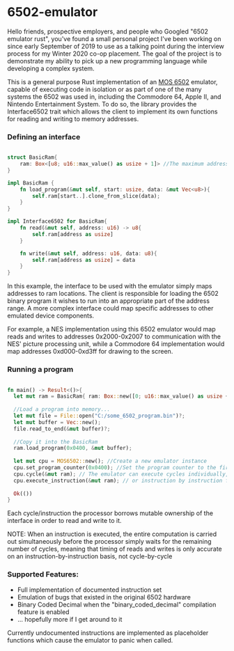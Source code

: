 # 6502-emulator
Hello friends, prospective employers, and people who Googled "6502 emulator rust", you've found a small personal project I've been working on since early September of 2019 to use as a talking point during the interview process for my Winter 2020 co-op placement. The goal of the project is to demonstrate my ability to pick up a new programming language while developing a complex system. 

This is a general purpose Rust implementation of an [MOS 6502](https://en.wikipedia.org/wiki/MOS_Technology_6502) emulator, capable of executing code in isolation or as part of one of the many systems the 6502 was used in, including the Commodore 64, Apple II, and Nintendo Entertainment System. To do so, the library provides the Interface6502 trait which allows the client to implement its own functions for reading and writing to memory addresses.

### Defining an interface

```rust

struct BasicRam{
    ram: Box<[u8; u16::max_value() as usize + 1]> //The maximum address range of the 6502
}

impl BasicRam {
    fn load_program(&mut self, start: usize, data: &mut Vec<u8>){
        self.ram[start..].clone_from_slice(data);
    }
}

impl Interface6502 for BasicRam{
    fn read(&mut self, address: u16) -> u8{
        self.ram[address as usize]
    }

    fn write(&mut self, address: u16, data: u8){
        self.ram[address as usize] = data
    }
}

```

In this example, the interface to be used with the emulator simply maps addresses to ram locations. The client is responsible for loading the 6502 binary program it wishes to run into an appropriate part of the address range. A more complex interface could map specific addresses to other emulated device components.

For example, a NES implementation using this 6502 emulator would map reads and writes to addresses 0x2000-0x2007 to communication with the NES' picture processing unit, while a Commodore 64 implementation would map addresses 0xd000-0xd3ff for drawing to the screen.

### Running a program

```rust

fn main() -> Result<()>{
  let mut ram = BasicRam{ ram: Box::new([0; u16::max_value() as usize + 1]) };
  
  //Load a program into memory...
  let mut file = File::open("C:/some_6502_program.bin")?;
  let mut buffer = Vec::new();
  file.read_to_end(&mut buffer)?;
  
  //Copy it into the BasicRam
  ram.load_program(0x0400, &mut buffer);
  
  let mut cpu = MOS6502::new(); //Create a new emulator instance
  cpu.set_program_counter(0x0400); //Set the program counter to the first byte of the program in memory
  cpu.cycle(&mut ram); // The emulator can execute cycles individually, for systems that require precise timing...
  cpu.execute_instruction(&mut ram); // or instruction by instruction for a coarser approach
  
  Ok(())
}

```
Each cycle/instruction the processor borrows mutable ownership of the interface in order to read and write to it.

NOTE: When an instruction is executed, the entire computation is carried out simultaneously before the processor simply waits for the
remaining number of cycles, meaning that timing of reads and writes is only accurate on an instruction-by-instruction basis, not cycle-by-cycle

### Supported Features:
* Full implementation of documented instruction set
* Emulation of bugs that existed in the original 6502 hardware
* Binary Coded Decimal when the "binary_coded_decimal" compilation feature is enabled
* ... hopefully more if I get around to it

Currently undocumented instructions are implemented as placeholder functions which cause the emulator to panic when called.
